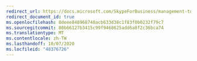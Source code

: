 ```yaml
---
redirect_url: https://docs.microsoft.com/SkypeForBusiness/management-tools/planning-tool/feature-overview
redirect_document_id: true
ms.openlocfilehash: 8deee848968740acb633d38c1f83f0b0232f79c7
ms.sourcegitcommit: 80b66127b3415c99f9468625add6a8f2c36bca74
ms.translationtype: MT
ms.contentlocale: zh-TW
ms.lasthandoff: 10/07/2020
ms.locfileid: "48376726"
---
```


